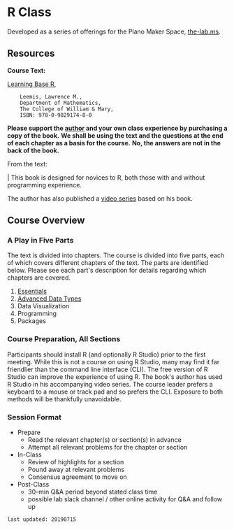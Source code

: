 # R Class

Developed as a series of offerings for the Plano Maker Space, [the-lab.ms](the-lab.ms).

## Resources

__Course Text:__ 

[Learning Base R](https://www.amazon.com/Learning-Base-Lawrence-Mark-Leemis/dp/0982917481/ref=sr_1_1?keywords=learning+base+R&qid=1552311280&s=gateway&sr=8-1),
```
    Leemis, Lawrence M., 
    Department of Mathematics, 
    The College of William & Mary, 
    ISBN: 978-0-9829174-8-0
```

__Please support the [author](http://www.math.wm.edu/~leemis/) and your own class experience by purchasing a copy of the book.__
__We shall be using the text and the questions at the end of each chapter as a basis for the course.__
__No, the answers are not in the back of the book.__

From the text:

| This book is designed for novices to R, both those with and without programming experience.

The author has also published a [video series](https://www.youtube.com/playlist?list=PL0iUxoCEznfixaKofFkoOho26swycdAmy) based on his book.

##  Course Overview

### A Play in Five Parts

The text is divided into chapters.
The course is divided into five parts, each of which covers different chapters of the text.
The parts are identified below.
Please see each part's description for details regarding which chapters are covered.

1. [Essentials](meetups/r/essentials/README.md)
1. [Advanced Data Types](meetups/r/adt/README.md)
1. Data Visualization
1. Programming
1. Packages

### Course Preparation, All Sections

Participants should install R (and optionally R Studio) prior to the first meeting.
While this is not a course on using R Studio, many may find it far friendlier than the command line interface (CLI).
The free version of R Studio can improve the experience of using R.
The book's author has used R Studio in his accompanying video series.
The course leader prefers a keyboard to a mouse or track pad and so prefers the CLI.
Exposure to both methods will be thankfully unavoidable.

### Session Format

+   Prepare
    +   Read the relevant chapter(s) or section(s) in advance
    +   Attempt all relevant problems for the chapter or section
+   In-Class
    +   Review of highlights for a section
    +   Pound away at relevant problems
    +   Consensus agreement to move on
+   Post-Class
    +   30-min Q&A period beyond stated class time
    +   possible lab slack channel / other online activity for Q&A and follow up

```last updated: 20190715```

